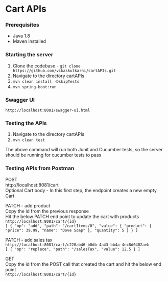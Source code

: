 # Cart APIs

### Prerequisites

* Java 1.8
* Maven installed

### Starting the server

1. Clone the codebase - `git clone https://github.com/vikaskulkarni/cartAPIs.git`
2. Navigate to the directory cartAPIs
3. `mvn clean install -DskipTests`
3. `mvn spring-boot:run`

### Swagger UI
`http://localhost:8081/swagger-ui.html`

### Testing the APIs

1. Navigate to the directory cartAPIs
2. `mvn clean test`

The above command will run both Junit and Cucumber tests, so the server should be running for cucumber tests to pass

### Testing APIs from Postman

POST
<br/> 
http://localhost:8081/cart
<br/>
Optional Cart body - In this first step, the endpoint creates a new empty Cart
<br/>

PATCH - add product
<br/>
Copy the id from the previous response
<br/>
Hit the below PATCH end point to update the cart with products
<br/>
`http://localhost:8081/cart/{id}`
<br/>
`[
    {
        "op": "add",
        "path": "/cartItems/0",
        "value": {
            "product": {
            "price": 39.99,
            "name": "Dove Soap"
            },
            "quantity": 5
        }
    }
]`
<br/>

PATCH - add sales tax
<br/>
`http://localhost:8081/cart/c220ab46-b0db-4a43-bb4a-4ec8d0482aeb`
<br/>
`
[
    {
        "op": "replace",
        "path": "/salesTax",
        "value": 12.5
    }
]
`

GET
<br/>
Copy the id from the POST call that created the cart and hit the below end point
<br/>
`http://localhost:8081/cart/{id}`
